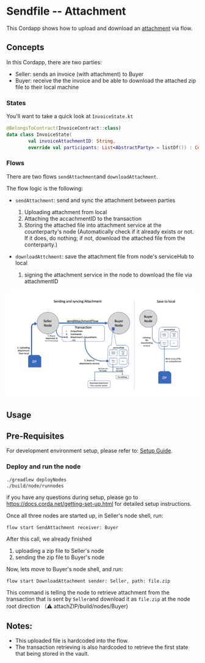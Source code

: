 # Sendfile -- Attachment
This Cordapp shows how to upload and download an [attachment](https://training.corda.net/corda-details/attachments/) via flow.


## Concepts

In this Cordapp, there are two parties:
* Seller: sends an invoice (with attachment) to Buyer
* Buyer: receive the the invoice and be able to download the attached zip file to their local machine


### States

You'll want to take a quick look at `InvoiceState.kt`

```kotlin
@BelongsToContract(InvoiceContract::class)
data class InvoiceState(
        val invoiceAttachmentID: String,
        override val participants: List<AbstractParty> = listOf()) : ContractState
```


### Flows

There are two flows `sendAttachment`and `downloadAttachment`.

The flow logic is the following:

* `sendAttachment`: send and sync the attachment between parties
  1. Uploading attachment from local
  2. Attaching the accachmentID to the transaction
  3. Storing the attached file into attachment service at the counterparty's node (Automatically check if it already exists or not. If it does, do nothing; if not, download the attached file from the conterparty.)

* `downloadAttchment`: save the attachment file from node's serviceHub to local
  1. signing the attachment service in the node to download the file via attachmentID

![alt text](./graph.png)


## Usage

## Pre-Requisites

For development environment setup, please refer to: [Setup Guide](https://docs.corda.net/getting-set-up.html).

### Deploy and run the node
```
./greadlew deployNodes
./build/node/runnodes
```
if you have any questions during setup, please go to https://docs.corda.net/getting-set-up.html for detailed setup instructions.

Once all three nodes are started up, in Seller's node shell, run:
```
flow start SendAttachment receiver: Buyer
```
After this call, we already finished
1. uploading a zip file to Seller's node
2. sending the zip file to Buyer's node

Now, lets move to Buyer's node shell, and run:
```
flow start DownloadAttachment sender: Seller, path: file.zip
```
This command is telling the node to retrieve attachment from the transaction that is sent by `Seller`and download it as `file.zip` at the node root direction （⚠️ attachZIP/build/nodes/Buyer)



## Notes:

* This uploaded file is hardcoded into the flow.
* The transaction retrieving is also hardcoded to retrieve the first state that being stored in the vault.

